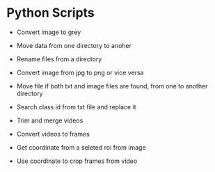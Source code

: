# Python Scripts





- Convert image to grey

- Move data from one directory to anoher

- Rename files from a directory

- Convert image from jpg to png or vice versa 

- Move file if both txt and image files are found, from one to another directory 

- Search class id from txt file and replace it

- Trim and merge videos

- Convert videos to frames

- Get coordinate from a seleted roi from image

- Use coordinate to crop frames from video

